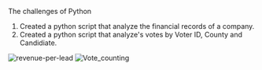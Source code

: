 The challenges of Python

01. Created a python script that analyze the financial records of a company. 
02. Created a python script that analyze's votes by Voter ID, County and Candidiate.

![revenue-per-lead](https://user-images.githubusercontent.com/52866379/212560441-12530315-ecda-4000-a0c6-82dc97d4b041.png)
![Vote_counting](https://user-images.githubusercontent.com/52866379/212560442-461a2582-2a75-451d-a629-81b46370d903.png)
